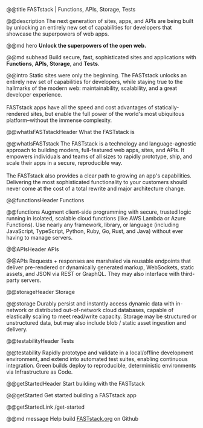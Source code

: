 @@title
FASTstack | Functions, APIs, Storage, Tests


@@description
The next generation of sites, apps, and APIs are being built by unlocking an entirely new set of capabilities for developers that showcase the superpowers of web apps.


@@md hero
**Unlock the superpowers of the open web.**

@@md subhead
Build secure, fast, sophisticated sites and applications with<br/> **Functions**, **APIs**, **Storage**, and **Tests**.


@@intro
Static sites were only the beginning. The FASTstack unlocks an entirely new set of capabilities for developers, while staying true to the hallmarks of the modern web: maintainability, scalability, and a great developer experience.
<br/><br/>
FASTstack apps have all the speed and cost advantages of statically-rendered sites, but enable the full power of the world's most ubiquitous platform–without the immense complexity.


@@whatIsFASTstackHeader
What the FASTstack is

@@whatIsFASTstack
The FASTstack is a technology and language-agnostic approach to building modern, full-featured web apps, sites, and APIs. It empowers individuals and teams of all sizes to rapidly prototype, ship, and scale their apps in a secure, reproducible way.
<br/><br/>
The FASTstack also provides a clear path to growing an app's capabilities. Delivering the most sophisticated functionality to your customers should never come at the cost of a total rewrite and major architecture change.


@@functionsHeader
Functions

@@functions
Augment client-side programming with secure, trusted logic running in isolated, scalable cloud functions (like AWS Lambda or Azure Functions). Use nearly any framework, library, or language (including JavaScript, TypeScript, Python, Ruby, Go, Rust, and Java) without ever having to manage servers.


@@APIsHeader
APIs

@@APIs
Requests + responses are marshaled via reusable endpoints that deliver pre-rendered or dynamically generated markup, WebSockets, static assets, and JSON via REST or GraphQL. They may also interface with third-party servers.


@@storageHeader
Storage

@@storage
Durably persist and instantly access dynamic data with in-network or distributed out-of-network cloud databases, capable of elastically scaling to meet read/write capacity. Storage may be structured or unstructured data, but may also include blob / static asset ingestion and delivery.


@@testabilityHeader
Tests

@@testability
Rapidly prototype and validate in a local/offline development environment, and extend into automated test suites, enabling continuous integration. Green builds deploy to reproducible, deterministic environments via Infrastructure as Code.


@@getStartedHeader
Start building with the FASTstack

@@getStarted
Get started building a FASTstack app

@@getStartedLink
/get-started

@@md message
Help build <a class="link" href="https://github.com/faststack/FASTstack.org">FASTstack.org</a> on Github
